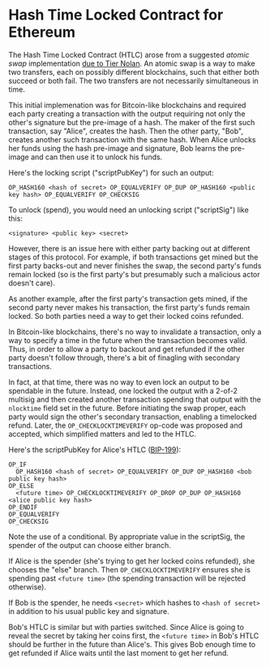 # Hash Time Locked Contract for Ethereum

The Hash Time Locked Contract (HTLC) arose from a suggested *atomic swap* implementation [due to Tier Nolan][atomic-swap-tiernolan].  An atomic swap is a way to make two transfers, each on possibly different blockchains, such that either both succeed or both fail.  The two transfers are not necessarily simultaneous in time.

This initial implemenation was for Bitcoin-like blockchains and required each party creating a transaction with the output requiring not only the other's signature but the pre-image of a hash.  The maker of the first such transaction, say "Alice", creates the hash.  Then the other party, "Bob", creates another such transaction with the same hash.  When Alice unlocks her funds using the hash pre-image and signature, Bob learns the pre-image and can then use it to unlock his funds.  

Here's the locking script ("scriptPubKey") for such an output:
```
OP_HASH160 <hash of secret> OP_EQUALVERIFY OP_DUP OP_HASH160 <public key hash> OP_EQUALVERIFY OP_CHECKSIG
```

To unlock (spend), you would need an unlocking script ("scriptSig") like this:
```
<signature> <public key> <secret>
```

However, there is an issue here with either party backing out at different stages of this protocol.  For example, if both transactions get mined but the first party backs-out and never finishes the swap, the second party's funds remain locked (so is the first party's but presumably such a malicious actor doesn't care).

As another example, after the first party's transaction gets mined, if the second party never makes his transaction, the first party's funds remain locked.  So both parties need a way to get their locked coins refunded.  

In Bitcoin-like blockchains, there's no way to invalidate a transaction, only a way to specify a time in the future when the transaction becomes valid.  Thus, in order to allow a party to backout and get refunded if the other party doesn't follow through, there's a bit of finagling with secondary transactions.  

In fact, at that time, there was no way to even lock an output to be spendable in the future.  Instead, one locked the output with a 2-of-2 multisig and then created another transaction spending that output with the `nlocktime` field set in the future.  Before initiating the swap proper, each party would sign the other's secondary transaction, enabling a timelocked refund.  Later, the `OP_CHECKLOCKTIMEVERIFY` op-code was proposed and accepted, which simplified matters and led to the HTLC.

Here's the scriptPubKey for Alice's HTLC ([BIP-199][bip-199]):
```
OP_IF
  OP_HASH160 <hash of secret> OP_EQUALVERIFY OP_DUP OP_HASH160 <bob public key hash>            
OP_ELSE
  <future time> OP_CHECKLOCKTIMEVERIFY OP_DROP OP_DUP OP_HASH160 <alice public key hash>
OP_ENDIF
OP_EQUALVERIFY
OP_CHECKSIG
```

Note the use of a conditional.  By appropriate value in the scriptSig, the spender of the output can choose either branch.  

If Alice is the spender (she's trying to get her locked coins refunded), she chooses the "else" branch.  Then `OP_CHECKLOCKTIMEVERIFY` ensures she is spending past `<future time>` (the spending transaction will be rejected otherwise).
  
If Bob is the spender, he needs `<secret>` which hashes to `<hash of secret>` in addition to his usual public key and signature.

Bob's HTLC is similar but with parties switched.  Since Alice is going to reveal the secret by taking her coins first, the `<future time>` in Bob's HTLC should be further in the future than Alice's.  This gives Bob enough time to get refunded if Alice waits until the last moment to get her refund.

[atomic-swap-tiernolan]: https://bitcointalk.org/index.php?topic=193281.msg2224949#msg2224949
[bip-199]: https://github.com/bitcoin/bips/blob/master/bip-0199.mediawiki
